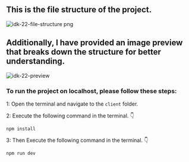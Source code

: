 ## This is the file structure of the project.

![idk-22-file-structure png](https://github.com/movevirtual/idk-tailwindkit-instruction/assets/136367781/97185aa3-806e-4397-a518-ef5d0fef00ab)

## Additionally, I have provided an image preview that breaks down the structure for better understanding.

![idk-22-preview](https://github.com/movevirtual/idk-tailwindkit-instruction/assets/136367781/7f47a457-d589-4959-b400-1dd124a0ae3a)

### To run the project on localhost, please follow these steps:

1: Open the terminal and navigate to the `client` folder.

2: Execute the following command in the terminal. 👇

```
npm install
```

3: Then Execute the following command in the terminal. 👇

```
npm run dev
```
